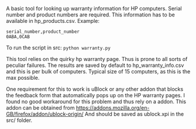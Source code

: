 A basic tool for looking up warranty information for HP computers.
Serial number and product numbers are required. This information has to be available
in hp_products.csv.
Example:
```
serial_number,product_number
0ABA,0CAB
```


To run the script in src\:
`python warranty.py`


This tool relies on the quirky hp warranty page. Thus is prone to all sorts of peculiar failures.
The results are saved by default to hp_warranty_info.csv and this is per bulk of computers.
Typical size of 15 computers, as this is the max possible.

One requirement for this to work is uBlock or any other addon that blocks the feedback
form that automatically pops up on the HP warranty pages. I found no good workaround
for this problem and thus rely on a addon.
This addon can be obtained from https://addons.mozilla.org/en-GB/firefox/addon/ublock-origin/
And should be saved as ublock.xpi in the src/ folder.
